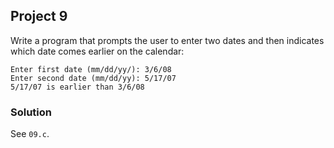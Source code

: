 ## Project 9
Write a program that prompts the user to enter two dates and then indicates which date comes earlier on the calendar:
```
Enter first date (mm/dd/yy/): 3/6/08
Enter second date (mm/dd/yy): 5/17/07
5/17/07 is earlier than 3/6/08
```

### Solution
See `09.c`.